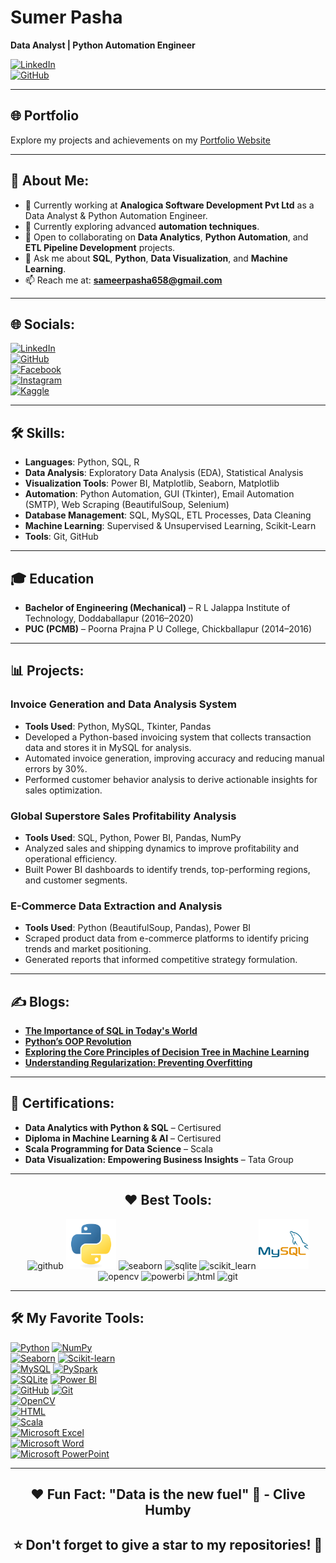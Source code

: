 # Sumer Pasha  
**Data Analyst | Python Automation Engineer**

[![LinkedIn](https://img.shields.io/badge/LinkedIn-Sumer%20Pasha-blue)](http://www.linkedin.com/in/sumer-pasha-70884a152)  
[![GitHub](https://img.shields.io/badge/GitHub-1sumer-lightgrey)](https://github.com/1sumer) 

---

## 🌐 Portfolio  
Explore my projects and achievements on my [Portfolio Website](https://1sumer.github.io/Sumer-Portfolio/)  

---

## 💫 About Me:
- 🔭 Currently working at **Analogica Software Development Pvt Ltd** as a Data Analyst & Python Automation Engineer.  
- 🌱 Currently exploring advanced **automation techniques**.  
- 👯 Open to collaborating on **Data Analytics**, **Python Automation**, and **ETL Pipeline Development** projects.  
- 💬 Ask me about **SQL**, **Python**, **Data Visualization**, and **Machine Learning**.  
- 📫 Reach me at: **sameerpasha658@gmail.com**  

---

## 🌐 Socials:
[![LinkedIn](https://img.shields.io/badge/LinkedIn-%230077B5.svg?logo=linkedin&logoColor=white)](https://www.linkedin.com/in/sumer-pasha-70884a152/)  
[![GitHub](https://img.shields.io/badge/GitHub-%23181717.svg?logo=GitHub&logoColor=white)](https://github.com/1sumer)  
[![Facebook](https://img.shields.io/badge/Facebook-%231877F2.svg?logo=Facebook&logoColor=white)](https://www.facebook.com/sumer.pasha.58)  
[![Instagram](https://img.shields.io/badge/Instagram-%23E4405F.svg?logo=Instagram&logoColor=white)](https://www.instagram.com/sameerpasha.78/)  
[![Kaggle](https://img.shields.io/badge/Kaggle-%2312100E.svg?logo=kaggle&logoColor=white)](https://www.kaggle.com/sumerpasha)  

---

## 🛠️ Skills:
- **Languages**: Python, SQL, R  
- **Data Analysis**: Exploratory Data Analysis (EDA), Statistical Analysis  
- **Visualization Tools**: Power BI, Matplotlib, Seaborn, Matplotlib
- **Automation**: Python Automation, GUI (Tkinter), Email Automation (SMTP), Web Scraping (BeautifulSoup, Selenium)  
- **Database Management**: SQL, MySQL, ETL Processes, Data Cleaning  
- **Machine Learning**: Supervised & Unsupervised Learning, Scikit-Learn  
- **Tools**: Git, GitHub

---

## 🎓 Education  
- **Bachelor of Engineering (Mechanical)** – R L Jalappa Institute of Technology, Doddaballapur (2016–2020)  
- **PUC (PCMB)** – Poorna Prajna P U College, Chickballapur (2014–2016)  

---

## 📊 Projects:
### **Invoice Generation and Data Analysis System**
- **Tools Used**: Python, MySQL, Tkinter, Pandas  
- Developed a Python-based invoicing system that collects transaction data and stores it in MySQL for analysis.  
- Automated invoice generation, improving accuracy and reducing manual errors by 30%.  
- Performed customer behavior analysis to derive actionable insights for sales optimization.  

### **Global Superstore Sales Profitability Analysis**  
- **Tools Used**: SQL, Python, Power BI, Pandas, NumPy  
- Analyzed sales and shipping dynamics to improve profitability and operational efficiency.  
- Built Power BI dashboards to identify trends, top-performing regions, and customer segments.  

### **E-Commerce Data Extraction and Analysis**  
- **Tools Used**: Python (BeautifulSoup, Pandas), Power BI  
- Scraped product data from e-commerce platforms to identify pricing trends and market positioning.  
- Generated reports that informed competitive strategy formulation.  

---

## ✍️ Blogs:
- [**The Importance of SQL in Today's World**](https://certisured.com/blogs/the-importance-of-sql-in-today-s-world-a-fundamental-data-manipulation-language)  
- [**Python’s OOP Revolution**](https://certisured.com/blogs/python-oop-revolution/)  
- [**Exploring the Core Principles of Decision Tree in Machine Learning**](#)  
- [**Understanding Regularization: Preventing Overfitting**](#)  

---

## 📁 Certifications:
- **Data Analytics with Python & SQL** – Certisured  
- **Diploma in Machine Learning & AI** – Certisured  
- **Scala Programming for Data Science** – Scala  
- **Data Visualization: Empowering Business Insights** – Tata Group

---

<h2 align="center">❤️ Best Tools:</h2>
<p align="center">
  <img src="https://www.vectorlogo.zone/logos/microsoft_powerbi/microsoft_powerbi-ar21.svg" alt="github" width="80" height="80"/>
  <img src="https://raw.githubusercontent.com/devicons/devicon/master/icons/python/python-original.svg" alt="python" width="80" height="80"/>
  <img src="https://seaborn.pydata.org/_images/logo-mark-lightbg.svg" alt="seaborn" width="80" height="80"/>
  <img src="https://www.vectorlogo.zone/logos/sqlite/sqlite-icon.svg" alt="sqlite" width="80" height="80"/>
  <img src="https://upload.wikimedia.org/wikipedia/commons/0/05/Scikit_learn_logo_small.svg" alt="scikit_learn" width="80" height="80"/>
  <img src="https://raw.githubusercontent.com/devicons/devicon/master/icons/mysql/mysql-original-wordmark.svg" alt="mysql" width="80" height="80"/>
  <img src="https://www.vectorlogo.zone/logos/opencv/opencv-icon.svg" alt="opencv" width="80" height="80"/>
  <img src="https://www.vectorlogo.zone/logos/github/github-ar21.svg" alt="powerbi" width="80" height="80"/>
  <img src="https://www.vectorlogo.zone/logos/w3_html5/w3_html5-ar21.svg" alt="html" width="80" height="80"/>
  <img src="https://www.vectorlogo.zone/logos/git-scm/git-scm-icon.svg" alt="git" width="80" height="80"/>
</p>

---

## 🛠️ My Favorite Tools:
[![Python](https://img.shields.io/badge/Python-%233776AB.svg?logo=Python&logoColor=white)](https://www.python.org/)
[![NumPy](https://img.shields.io/badge/NumPy-013243?logo=numpy&logoColor=white)](https://numpy.org/)  
[![Seaborn](https://img.shields.io/badge/Seaborn-%2376B900.svg?logo=Seaborn&logoColor=white)](https://seaborn.pydata.org/)
[![Scikit-learn](https://img.shields.io/badge/Scikit_learn-%23F7931E.svg?logo=scikit-learn&logoColor=white)](https://scikit-learn.org/stable/)  
[![MySQL](https://img.shields.io/badge/MySQL-%230075A8.svg?logo=MySQL&logoColor=white)](https://www.mysql.com/)
[![PySpark](https://img.shields.io/badge/PySpark-E25A1C?logo=apache-spark&logoColor=white)](https://spark.apache.org/docs/latest/api/python/index.html)  
[![SQLite](https://img.shields.io/badge/SQLite-%23003B57.svg?logo=SQLite&logoColor=white)](https://www.sqlite.org/index.html) 
[![Power BI](https://img.shields.io/badge/Power_BI-%230077B5.svg?logo=Power-BI&logoColor=white)](https://learn.microsoft.com/en-us/power-bi/)  
[![GitHub](https://img.shields.io/badge/GitHub-%23181717.svg?logo=GitHub&logoColor=white)](https://github.com/) 
[![Git](https://img.shields.io/badge/Git-%23F05032.svg?logo=Git&logoColor=white)](https://git-scm.com/)  
[![OpenCV](https://img.shields.io/badge/OpenCV-%235C3EE8.svg?logo=OpenCV&logoColor=white)](https://opencv.org/)  
[![HTML](https://img.shields.io/badge/HTML-%23E34F26.svg?logo=HTML5&logoColor=white)](https://developer.mozilla.org/en-US/docs/Web/HTML)  
[![Scala](https://img.shields.io/badge/Scala-DC322F?logo=scala&logoColor=white)](https://www.scala-lang.org/)  
[![Microsoft Excel](https://img.shields.io/badge/Microsoft_Excel-217346?logo=microsoft-excel&logoColor=white)](https://www.microsoft.com/en-us/microsoft-365/excel)  
[![Microsoft Word](https://img.shields.io/badge/Microsoft_Word-2B579A?logo=microsoft-word&logoColor=white)](https://www.microsoft.com/en-us/microsoft-365/word)  
[![Microsoft PowerPoint](https://img.shields.io/badge/Microsoft_PowerPoint-B7472A?logo=microsoft-powerpoint&logoColor=white)](https://www.microsoft.com/en-us/microsoft-365/powerpoint)

---

<h2 align="center">❤️ Fun Fact: "Data is the new fuel" 🤑 - Clive Humby</h2>
<h2 align="center">⭐️ Don't forget to give a star to my repositories! 💫</h2>
